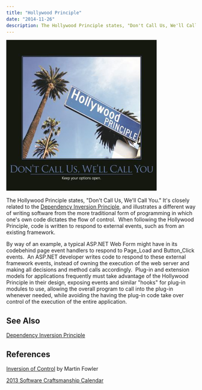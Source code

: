 ```yaml
---
title: "Hollywood Principle"
date: "2014-11-26"
description: The Hollywood Principle states, "Don't Call Us, We'll Call You."
---
```


![Dont-Call-Us-Well-Call-You-Jun-2013](images/Dont-Call-Us-400x400.jpg)

The Hollywood Principle states, "Don't Call Us, We'll Call You." It's closely related to the [Dependency Inversion Principle](/dependency-inversion-principle), and illustrates a different way of writing software from the more traditional form of programming in which one's own code dictates the flow of control.  When following the Hollywood Principle, code is written to respond to external events, such as from an existing framework.

By way of an example, a typical ASP.NET Web Form might have in its codebehind page event handlers to respond to Page\_Load and Button\_Click events.  An ASP.NET developer writes code to respond to these external framework events, instead of owning the execution of the web server and making all decisions and method calls accordingly.  Plug-in and extension models for applications frequently must take advantage of the Hollywood Principle in their design, exposing events and similar "hooks" for plug-in modules to use, allowing the overall program to call into the plug-in whenever needed, while avoiding the having the plug-in code take over control of the execution of the entire application.

## See Also

[Dependency Inversion Principle](/dependency-inversion-principle)

## References

[Inversion of Control](http://martinfowler.com/bliki/InversionOfControl.html) by Martin Fowler

[2013 Software Craftsmanship Calendar](http://bit.ly/SC_2013)
